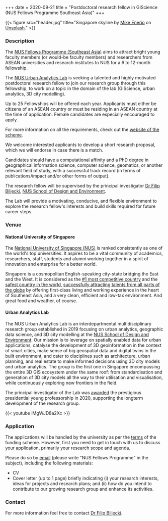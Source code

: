 +++
date = 2020-09-21
title = "Postdoctoral research fellow in GIScience (NUS Fellows Programme Southeast Asia)"
+++

{{< figure src="header.jpg" title="Singapore skyline by [Mike Enerio](https://unsplash.com/@mikeenerio) on [Unsplash](https://unsplash.com/photos/CQhgno3yhv8)." >}}

### Description

The [NUS Fellows Programme (Southeast Asia)](http://www.nus.edu.sg/research/funding-opportunities/NUS-fellows-programme-southeast-asia) aims to attract bright young faculty members (or would-be faculty members) and researchers from ASEAN universities and research institutes to NUS for a 6 to 12-month fellowship.

The [NUS Urban Analytics Lab](/) is seeking a talented and highly motivated postdoctoral research fellow to join our research group through this fellowship, to work on a topic in the domain of the lab (GIScience, urban analytics, 3D city modelling).

Up to 25 Fellowships will be offered each year.
Applicants must either be citizens of an ASEAN country or must be residing in an ASEAN country at the time of application.
Female candidates are especially encouraged to apply.

For more information on all the requirements, check out the [website of the scheme](http://www.nus.edu.sg/research/funding-opportunities/NUS-fellows-programme-southeast-asia).

We welcome interested applicants to develop a short research proposal, which we will endorse in case there is a match.

Candidates should have a computational affinity and a PhD degree in geographical information science, computer science, geomatics, or another relevant field of study, with a successful track record (in terms of publications/impact and/or other forms of output).

The research fellow will be supervised by the principal investigator [Dr Filip Biljecki](/authors/filip/), [NUS School of Design and Environment](http://www.sde.nus.edu.sg).

The Lab will provide a motivating, conducive, and flexible environment to explore the research fellow's interests and build skills required for future career steps.

### Venue

#### National University of Singapore

The [National University of Singapore (NUS)](http://www.nus.edu.sg) is ranked consistently as one of the world's top universities.
It aspires to be a vital community of academics, researchers, staff, students and alumni working together in a spirit of innovation and enterprise for a better world.

Singapore is a cosmopolitan English-speaking city-state bridging the East and the West.
It is considered as the [#1 most competitive country](https://www.straitstimes.com/business/economy/singapore-economy-ranked-worlds-most-competitive) and the [safest country in the world](https://www.asiaone.com/singapore/singapore-ranked-safest-country-world-above-japan-survey), [successfully attracting talents from all parts of the globe](https://www.straitstimes.com/singapore/singapore-retains-top-spot-in-asia-pacific-index-for-talent-competitiveness) by offering first-class living and working experience in the heart of Southeast Asia, and a very clean, efficient and low-tax environment.
And great food and weather, of course.

#### Urban Analytics Lab

The NUS Urban Analytics Lab is an interdepartmental multidisciplinary research group established in 2019 focusing on urban analytics, geographic data science, and 3D city modelling at the [NUS School of Design and Environment](http://www.sde.nus.edu.sg).
Our mission is to leverage on spatially enabled data for urban applications, catalyse the development of 3D geoinformation in the context of smart cities, make sense of big geospatial data and digital twins in the built environment, and cater to disciplines such as architecture, urban planning, and real estate to make informed decisions using 3D city models and urban analytics.
The group is the first one in Singapore encompassing the entire 3D GIS ecosystem under the same roof: from standardisation and generation of 3D city models all the way to their utilisation and visualisation, while continuously exploring new frontiers in the field. 

The principal investigator of the Lab was [awarded](/post/2020/07/16/filip-biljecki-appointed-as-presidential-young-professor/) the prestigious presidential young professorship in 2020, supporting the longterm development of the research group.

{{< youtube iMgWJD8a2Xc >}}

### Application

The applications will be handled by the university as per the [terms](http://www.nus.edu.sg/research/funding-opportunities/NUS-fellows-programme-southeast-asia) of the funding scheme.
However, first you need to get in touch with us to discuss your application, primarily your research scope and agenda.

Please do so by [email](mailto:filip@nus.edu.sg) (please write "NUS Fellows Programme" in the subject), including the following materials:

* CV
* Cover letter (up to 1 page) briefly indicating (i) your research interests, ideas for projects and research plans; and (ii) how do you intend to contribute to our growing research group and enhance its activities.


### Contact

For more information feel free to contact [Dr Filip Biljecki](/authors/filip).

